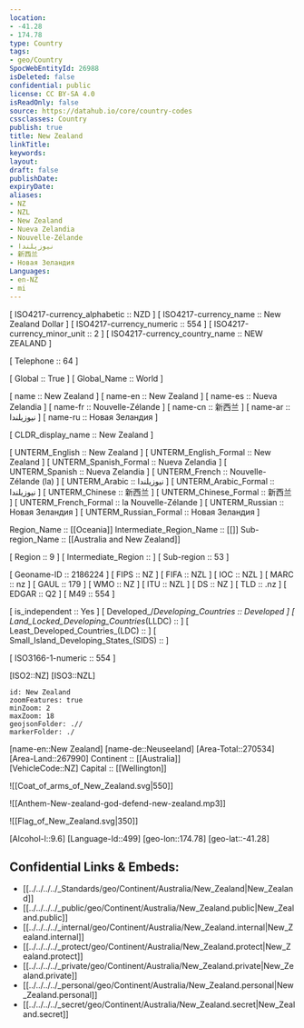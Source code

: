 ```yaml
---
location:
- -41.28
- 174.78
type: Country
tags:
- geo/Country
SpocWebEntityId: 26988
isDeleted: false
confidential: public
license: CC BY-SA 4.0
isReadOnly: false
source: https://datahub.io/core/country-codes
cssclasses: Country
publish: true
title: New Zealand
linkTitle: 
keywords: 
layout: 
draft: false
publishDate: 
expiryDate: 
aliases:
- NZ
- NZL
- New Zealand
- Nueva Zelandia
- Nouvelle-Zélande
- نيوزيلندا
- 新西兰
- Новая Зеландия
Languages:
- en-NZ
- mi
---
```



[	ISO4217-currency_alphabetic	 :: NZD ] 
[	ISO4217-currency_name	 :: New Zealand Dollar ] 
[	ISO4217-currency_numeric	 :: 554 ] 
[	ISO4217-currency_minor_unit	 :: 2 ] 
[	ISO4217-currency_country_name	 :: NEW ZEALAND ] 

[	Telephone	 :: 64 ] 

[	Global	 :: True ] 
[	Global_Name	 :: World ] 

[	name	 :: New Zealand ] 
[	name-en	 :: New Zealand ] 
[	name-es	 :: Nueva Zelandia ] 
[	name-fr	 :: Nouvelle-Zélande ] 
[	name-cn	 :: 新西兰 ] 
[	name-ar	 :: نيوزيلندا ] 
[	name-ru	 :: Новая Зеландия ] 

[	CLDR_display_name	 :: New Zealand ] 

[	UNTERM_English	 :: New Zealand ] 
[	UNTERM_English_Formal	 :: New Zealand ] 
[	UNTERM_Spanish_Formal	 :: Nueva Zelandia ] 
[	UNTERM_Spanish	 :: Nueva Zelandia ] 
[	UNTERM_French	 :: Nouvelle-Zélande (la) ] 
[	UNTERM_Arabic	 :: نيوزيلندا ] 
[	UNTERM_Arabic_Formal	 :: نيوزيلندا ] 
[	UNTERM_Chinese	 :: 新西兰 ] 
[	UNTERM_Chinese_Formal	 :: 新西兰 ] 
[	UNTERM_French_Formal	 :: la Nouvelle-Zélande ] 
[	UNTERM_Russian	 :: Новая Зеландия ] 
[	UNTERM_Russian_Formal	 :: Новая Зеландия ] 

Region_Name ::  [[Oceania]] 
Intermediate_Region_Name ::  [[]] 
Sub-region_Name ::  [[Australia and New Zealand]] 

[	Region	 :: 9 ] 
[	Intermediate_Region	 ::  ] 
[	Sub-region	 :: 53 ] 

[	Geoname-ID	 :: 2186224 ] 
[	FIPS	 :: NZ ] 
[	FIFA	 :: NZL ] 
[	IOC	 :: NZL ] 
[	MARC	 :: nz ] 
[	GAUL	 :: 179 ] 
[	WMO	 :: NZ ] 
[	ITU	 :: NZL ] 
[	DS	 :: NZ ] 
[	TLD	 :: .nz ] 
[	EDGAR	 :: Q2 ] 
[	M49	 :: 554 ] 

[	is_independent	 :: Yes ] 
[	Developed_/_Developing_Countries	 :: Developed ] 
[	Land_Locked_Developing_Countries_(LLDC)	 ::  ] 
[	Least_Developed_Countries_(LDC)	 ::  ] 
[	Small_Island_Developing_States_(SIDS)	 ::  ] 

[	ISO3166-1-numeric	 :: 554 ] 



[ISO2::NZ] 
[ISO3::NZL] 
```leaflet
id: New Zealand
zoomFeatures: true 
minZoom: 2 
maxZoom: 18
geojsonFolder: .//
markerFolder: ./
```

[name-en::New Zealand] 
[name-de::Neuseeland] 
[Area-Total::270534] 
[Area-Land::267990] 
Continent :: [[Australia]]  
[VehicleCode::NZ] 
Capital :: [[Wellington]]  

![[Coat_of_arms_of_New_Zealand.svg|550]] 

![[Anthem-New-zealand-god-defend-new-zealand.mp3]] 

![[Flag_of_New_Zealand.svg|350]] 

[Alcohol-l::9.6] 
[Language-Id::499] 
[geo-lon::174.78] 
[geo-lat::-41.28] 



## Confidential Links & Embeds: 
- [[../../../../_Standards/geo/Continent/Australia/New_Zealand|New_Zealand]] 
- [[../../../../_public/geo/Continent/Australia/New_Zealand.public|New_Zealand.public]] 
- [[../../../../_internal/geo/Continent/Australia/New_Zealand.internal|New_Zealand.internal]] 
- [[../../../../_protect/geo/Continent/Australia/New_Zealand.protect|New_Zealand.protect]] 
- [[../../../../_private/geo/Continent/Australia/New_Zealand.private|New_Zealand.private]] 
- [[../../../../_personal/geo/Continent/Australia/New_Zealand.personal|New_Zealand.personal]] 
- [[../../../../_secret/geo/Continent/Australia/New_Zealand.secret|New_Zealand.secret]] 
